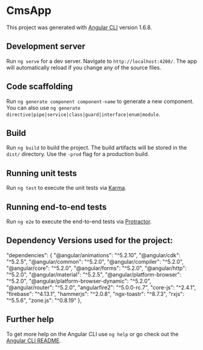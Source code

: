 # CmsApp

This project was generated with [Angular CLI](https://github.com/angular/angular-cli) version 1.6.8.

## Development server

Run `ng serve` for a dev server. Navigate to `http://localhost:4200/`. The app will automatically reload if you change any of the source files.

## Code scaffolding

Run `ng generate component component-name` to generate a new component. You can also use `ng generate directive|pipe|service|class|guard|interface|enum|module`.

## Build

Run `ng build` to build the project. The build artifacts will be stored in the `dist/` directory. Use the `-prod` flag for a production build.

## Running unit tests

Run `ng test` to execute the unit tests via [Karma](https://karma-runner.github.io).

## Running end-to-end tests

Run `ng e2e` to execute the end-to-end tests via [Protractor](http://www.protractortest.org/).

## Dependency Versions used for the project:

  "dependencies": {
    "@angular/animations": "^5.2.10",
    "@angular/cdk": "^5.2.5",
    "@angular/common": "^5.2.0",
    "@angular/compiler": "^5.2.0",
    "@angular/core": "^5.2.0",
    "@angular/forms": "^5.2.0",
    "@angular/http": "^5.2.0",
    "@angular/material": "^5.2.5",
    "@angular/platform-browser": "^5.2.0",
    "@angular/platform-browser-dynamic": "^5.2.0",
    "@angular/router": "^5.2.0",
    "angularfire2": "^5.0.0-rc.7",
    "core-js": "^2.4.1",
    "firebase": "^4.13.1",
    "hammerjs": "^2.0.8",
    "ngx-toastr": "^8.7.3",
    "rxjs": "^5.5.6",
    "zone.js": "^0.8.19"
  },

## Further help

To get more help on the Angular CLI use `ng help` or go check out the [Angular CLI README](https://github.com/angular/angular-cli/blob/master/README.md).

